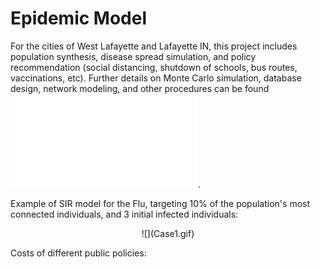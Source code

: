 # Epidemic Model
For the cities of West Lafayette and Lafayette IN, this project includes population synthesis, disease spread simulation, and policy recommendation (social distancing, shutdown of schools, bus routes, vaccinations, etc). Further details on Monte Carlo simulation, database design, network modeling, and other procedures can be found ![Here](Final-Report.pdf). 

Example of SIR model for the Flu, targeting 10% of the population's most connected individuals, and 3 initial infected individuals:

<p align="center">![](Case1.gif)</p>


Costs of different public policies:





